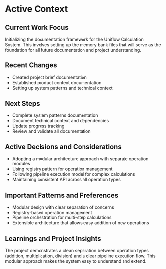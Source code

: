 # Active Context

## Current Work Focus
Initializing the documentation framework for the Uniflow Calculation System. This involves setting up the memory bank files that will serve as the foundation for all future documentation and project understanding.

## Recent Changes
- Created project brief documentation
- Established product context documentation
- Setting up system patterns and technical context

## Next Steps
- Complete system patterns documentation
- Document technical context and dependencies
- Update progress tracking
- Review and validate all documentation

## Active Decisions and Considerations
- Adopting a modular architecture approach with separate operation modules
- Using registry pattern for operation management
- Following pipeline execution model for complex calculations
- Maintaining consistent API across all operation types

## Important Patterns and Preferences
- Modular design with clear separation of concerns
- Registry-based operation management
- Pipeline orchestration for multi-step calculations
- Extensible architecture that allows easy addition of new operations

## Learnings and Project Insights
The project demonstrates a clean separation between operation types (addition, multiplication, division) and a clear pipeline execution flow. This modular approach makes the system easy to understand and extend.

